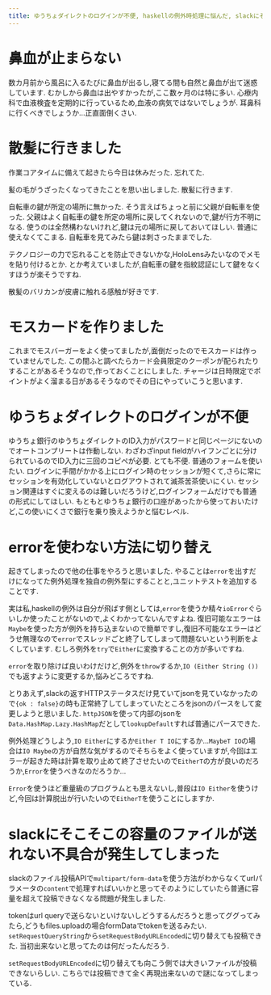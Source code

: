 ```yaml
---
title: ゆうちょダイレクトのログインが不便, haskellの例外時処理に悩んだ, slackにそこそこの容量のファイルが送れない不具合が発生してしまった
---
```


# 鼻血が止まらない

数カ月前から風呂に入るたびに鼻血が出るし,寝てる間も自然と鼻血が出て迷惑しています.
むかしから鼻血は出やすかったが,ここ数ヶ月のは特に多い.
心療内科で血液検査を定期的に行っているため,血液の病気ではないでしょうが.
耳鼻科に行くべきでしょうか…正直面倒くさい.

# 散髪に行きました

作業コアタイムに備えて起きたら今日は休みだった.
忘れてた.

髪の毛がうざったくなってきたことを思い出しました.
散髪に行きます.

自転車の鍵が所定の場所に無かった.
そう言えばちょっと前に父親が自転車を使った.
父親はよく自転車の鍵を所定の場所に戻してくれないので,鍵が行方不明になる.
使うのは全然構わないけれど,鍵は元の場所に戻しておいてほしい.
普通に使えなくてこまる.
自転車を見てみたら鍵は刺さったままでした.

テクノロジーの力で忘れることを防止できないかな,HoloLensみたいなのでメモを貼り付けるとか.
とか考えていましたが,自転車の鍵を指紋認証にして鍵をなくすほうが楽そうですね.

散髪のバリカンが皮膚に触れる感触が好きです.

# モスカードを作りました

これまでモスバーガーをよく使ってましたが,面倒だったのでモスカードは作っていませんでした.
この間ふと調べたらカード会員限定のクーポンが配られたりすることがあるそうなので,作っておくことにしました.
チャージは日時限定でポイントがよく溜まる日があるそうなのでその日にやっていこうと思います.

# ゆうちょダイレクトのログインが不便

ゆうちょ銀行のゆうちょダイレクトのID入力がパスワードと同じページにないのでオートコンプリートは作動しない.
わざわざinput fieldがハイフンごとに分けられているのでID入力に三回のコピペが必要.
とても不便.
普通のフォームを使いたい.
ログインに手間がかかる上にログイン時のセッションが短くて,さらに常にセッションを有効化していないとログアウトされて滅茶苦茶使いにくい.
セッション関連はすぐに変えるのは難しいだろうけど,ログインフォームだけでも普通の形式にしてほしい.
もともとゆうちょ銀行の口座があったから使っておいたけど,この使いにくさで銀行を乗り換えようかと悩むレベル.

# errorを使わない方法に切り替え

起きてしまったので他の仕事をやろうと思いました.
やることは`error`を出すだけになってた例外処理を独自の例外型にすることと,ユニットテストを追加することです.

実は私,haskellの例外は自分が飛ばす側としては,`error`を使うか精々`ioError`ぐらいしか使ったことがないので,よくわかってないんですよね.
復旧可能なエラーは`Maybe`を使った方が例外を持ち込まないので簡単ですし,復旧不可能なエラーはどうせ無理なので`error`でスレッドごと終了してしまって問題ないという判断をよくしています.
むしろ例外を`try`で`Either`に変換することの方が多いですね.

`error`を取り除けば良いわけだけど,例外を`throw`するか,`IO (Either String ())`でも返すように変更するか,悩みどころですね.

とりあえず,slackの返すHTTPステータスだけ見ていてjsonを見ていなかったので`{ok : false}`の時も正常終了してしまっていたところをjsonのパースをして変更しようと思いました.
`httpJSON`を使って内部のjsonを`Data.HashMap.Lazy.HashMap`だとして`lookupDefault`すれば普通にパースできた.

例外処理どうしよう,`IO Either`にするか`Either T IO`にするか…`MaybeT IO`の場合は`IO Maybe`の方が自然な気がするのでそちらをよく使っていますが,今回はエラーが起きた時は計算を取り止めて終了させたいので`EitherT`の方が良いのだろうか,`Error`を使うべきなのだろうか…

`Error`を使うほど重量級のプログラムとも思えないし,普段は`IO Either`を使うけど,今回は計算脱出が行いたいので`EitherT`を使うことにしますか.

# slackにそこそこの容量のファイルが送れない不具合が発生してしまった

slackのファイル投稿APIで`multipart/form-data`を使う方法がわからなくてurlパラメータの`content`で処理すればいいかと思ってそのようにしていたら普通に容量を超えて投稿できなくなる問題が発生しました.

tokenはurl queryで送らないといけないしどうするんだろうと思ってググってみたら,どうもfiles.uploadの場合formDataでtokenを送るみたい.
`setRequestQueryString`から`setRequestBodyURLEncoded`に切り替えても投稿できた.
当初出来ないと思ってたのは何だったんだろう.

`setRequestBodyURLEncoded`に切り替えても向こう側では大きいファイルが投稿できないらしい.
こちらでは投稿できて全く再現出来ないので謎になってしまっている.
